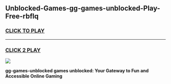 
## Unblocked-Games-gg-games-unblocked-Play-Free-rbflq
<h3>
<a href="https://premium76.site?title=gg-games-unblocked&ref=22A">CLICK TO PLAY</a></h3>
<hr>

<h3>
<a href="https://premium76.site?title=gg-games-unblocked&ref=22A">CLICK 2 PLAY</a>
  
</h3>

<a href="https://premium76.site?title=gg-games-unblocked&ref=22A"><img src="https://clearcache.store/games.png"></a>


**gg-games-unblocked games unblocked: Your Gateway to Fun and Accessible Online Gaming**
